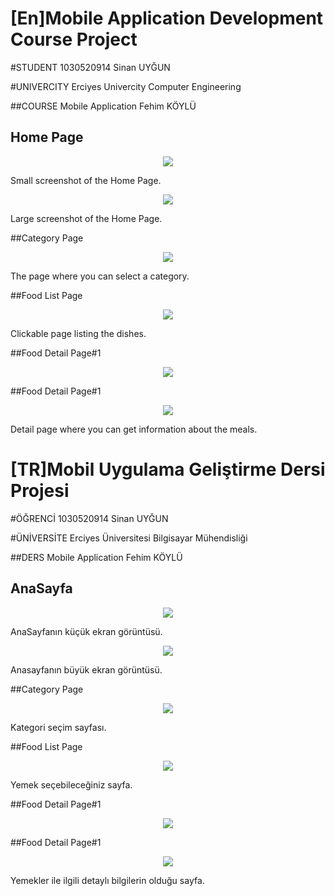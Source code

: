
# [En]Mobile Application Development Course Project
#STUDENT
1030520914
Sinan UYĞUN

#UNIVERCITY
Erciyes Univercity
Computer Engineering

##COURSE
Mobile Application
Fehim KÖYLÜ

## Home Page
<p align="center">
   <img src="https://github.com/YELBEGEN7/mobile_applications_final/assets/64197926/f85e2a47-3b5c-4ffd-a6f9-054640f259e5" />
</p>

Small screenshot of the Home Page.

<p align="center">
   <img src="[https://github.com/YELBEGEN7/mobile_applications_final/assets/64197926/36246620-6942-4d10-9340-cd6e263caabf"/>
</p>

Large screenshot of the Home Page.

##Category Page
<p align="center">
   <img src="https://github.com/YELBEGEN7/mobile_applications_final/assets/64197926/b75624e3-507f-4307-bf42-435ef727e753"/>
</p>

The page where you can select a category.

##Food List Page
<p align="center">
   <img src="https://github.com/YELBEGEN7/mobile_applications_final/assets/64197926/e4fffaa7-8129-4187-b7ab-2c097e4c24e8"/>
</p>

Clickable page listing the dishes.

##Food Detail Page#1
<p align="center">
   <img src="https://github.com/YELBEGEN7/mobile_applications_final/assets/64197926/7f846432-0077-4581-b522-fa727a10d027"/>
</p>

##Food Detail Page#1
<p align="center">
   <img src="https://github.com/YELBEGEN7/mobile_applications_final/assets/64197926/fe5587c5-4b25-4afe-a5d6-3cc423fa413e"/>
</p>

Detail page where you can get information about the meals.

# [TR]Mobil Uygulama Geliştirme Dersi Projesi

#ÖĞRENCİ
1030520914
Sinan UYĞUN

#ÜNİVERSİTE
Erciyes Üniversitesi
Bilgisayar Mühendisliği

##DERS
Mobile Application
Fehim KÖYLÜ

## AnaSayfa
<p align="center">
   <img src="https://github.com/YELBEGEN7/mobile_applications_final/assets/64197926/f85e2a47-3b5c-4ffd-a6f9-054640f259e5" />
</p>

AnaSayfanın küçük ekran görüntüsü.

<p align="center">
   <img src="[https://github.com/YELBEGEN7/mobile_applications_final/assets/64197926/36246620-6942-4d10-9340-cd6e263caabf"/>
</p>

Anasayfanın büyük ekran görüntüsü.

##Category Page
<p align="center">
   <img src="https://github.com/YELBEGEN7/mobile_applications_final/assets/64197926/b75624e3-507f-4307-bf42-435ef727e753"/>
</p>

Kategori seçim sayfası.

##Food List Page
<p align="center">
   <img src="https://github.com/YELBEGEN7/mobile_applications_final/assets/64197926/e4fffaa7-8129-4187-b7ab-2c097e4c24e8"/>
</p>

Yemek seçebileceğiniz sayfa.

##Food Detail Page#1
<p align="center">
   <img src="https://github.com/YELBEGEN7/mobile_applications_final/assets/64197926/7f846432-0077-4581-b522-fa727a10d027"/>
</p>

##Food Detail Page#1
<p align="center">
   <img src="https://github.com/YELBEGEN7/mobile_applications_final/assets/64197926/fe5587c5-4b25-4afe-a5d6-3cc423fa413e"/>
</p>

Yemekler ile ilgili detaylı bilgilerin olduğu sayfa.
